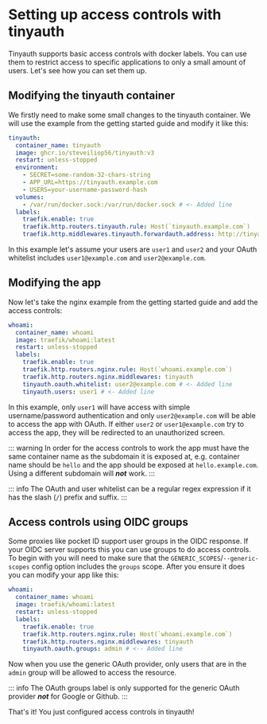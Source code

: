 # Setting up access controls with tinyauth

Tinyauth supports basic access controls with docker labels. You can use them to restrict access to specific applications to only a small amount of users. Let's see how you can set them up.

## Modifying the tinyauth container

We firstly need to make some small changes to the tinyauth container. We will use the example from the getting started guide and modify it like this:

```yaml
tinyauth:
  container_name: tinyauth
  image: ghcr.io/steveiliop56/tinyauth:v3
  restart: unless-stopped
  environment:
    - SECRET=some-random-32-chars-string
    - APP_URL=https://tinyauth.example.com
    - USERS=your-username-password-hash
  volumes:
    - /var/run/docker.sock:/var/run/docker.sock # <- Added line
  labels:
    traefik.enable: true
    traefik.http.routers.tinyauth.rule: Host(`tinyauth.example.com`)
    traefik.http.middlewares.tinyauth.forwardauth.address: http://tinyauth:3000/api/auth/traefik
```

In this example let's assume your users are `user1` and `user2` and your OAuth whitelist includes `user1@example.com` and `user2@example.com`.

## Modifying the app

Now let's take the nginx example from the getting started guide and add the access controls:

```yaml
whoami:
  container_name: whoami
  image: traefik/whoami:latest
  restart: unless-stopped
  labels:
    traefik.enable: true
    traefik.http.routers.nginx.rule: Host(`whoami.example.com`)
    traefik.http.routers.nginx.middlewares: tinyauth
    tinyauth.oauth.whitelist: user2@example.com # <- Added line
    tinyauth.users: user1 # <- Added line
```

In this example, only `user1` will have access with simple username/password authentication and only `user2@example.com` will be able to access the app with OAuth. If either `user2` or `user1@example.com` try to access the app, they will be redirected to an unauthorized screen.

::: warning
In order for the access controls to work the app must have the same container name as the subdomain it is exposed at, e.g. container name should be `hello` and the app should be exposed at `hello.example.com`. Using a different subdomain will **_not_** work.
:::

::: info
The OAuth and user whitelist can be a regular regex expression if it has the slash (`/`) prefix and suffix.
:::

## Access controls using OIDC groups

Some proxies like pocket ID support user groups in the OIDC response. If your OIDC server supports this you can use groups to do access controls. To begin with you will need to make sure that the `GENERIC_SCOPES`/`--generic-scopes` config option includes the `groups` scope. After you ensure it does you can modify your app like this:

```yaml
whoami:
  container_name: whoami
  image: traefik/whoami:latest
  restart: unless-stopped
  labels:
    traefik.enable: true
    traefik.http.routers.nginx.rule: Host(`whoami.example.com`)
    traefik.http.routers.nginx.middlewares: tinyauth
    tinyauth.oauth.groups: admin # <-- Added line
```

Now when you use the generic OAuth provider, only users that are in the `admin` group will be allowed to access the resource.

::: info
The OAuth groups label is only supported for the generic OAuth provider **_not_** for Google or Github.
:::

That's it! You just configured access controls in tinyauth!
